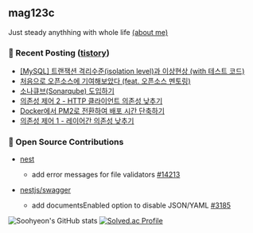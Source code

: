 ## mag123c 

Just steady anythhing with whole life  [(about me)](https://patch-waiter-7c4.notion.site/Backend-Engineer-9e9f886bd1c24018bf1b8eec81ed14eb)



### 📕 Recent Posting ([tistory](https://mag1c.tistory.com))
- [[MySQL] 트랜잭션 격리수준(isolation level)과 이상현상 (with 테스트 코드)](https://mag1c.tistory.com/543)</br>
- [처음으로 오픈소스에 기여해보았다 (feat. 오픈소스 멘토링)](https://mag1c.tistory.com/544)</br>
- [소나큐브(Sonarqube) 도입하기](https://mag1c.tistory.com/542)</br>
- [의존성 제어 2 - HTTP 클라이언트 의존성 낮추기](https://mag1c.tistory.com/541)</br>
- [Docker에서 PM2로 전환하여 배포 시간 단축하기](https://mag1c.tistory.com/540)</br>
- [의존성 제어 1 - 레이어간 의존성 낮추기](https://mag1c.tistory.com/539)</br>


### 📖 Open Source Contributions
- [nest](https://github.com/nestjs/nest)
  - add error messages for file validators [#14213](https://github.com/nestjs/nest/pull/14213)
 
- [nestjs/swagger](https://github.com/nestjs/swagger)
  - add documentsEnabled option to disable JSON/YAML [#3185](https://github.com/nestjs/swagger/pull/3185)


![Soohyeon's GitHub stats](https://github-readme-stats.vercel.app/api?username=mag123c&show_icons=true&theme=dark)
[![Solved.ac Profile](http://mazassumnida.wtf/api/v2/generate_badge?boj=diehreo)](https://solved.ac/diehreo/)

